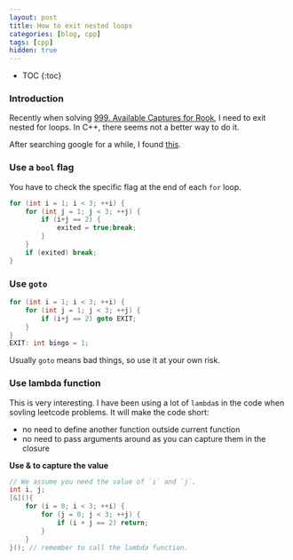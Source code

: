 ```yaml
---
layout: post
title: How to exit nested loops
categories: [blog, cpp]
tags: [cpp]
hidden: true
---
```


+ TOC
{:toc}

### Introduction

Recently when solving [999\. Available Captures for Rook](https://leetcode.com/problems/available-captures-for-rook/),
I need to exit nested for loops. In C++, there seems not a better way to do it.

After searching google for a while, I found [this](https://stackoverflow.com/questions/1257744/can-i-use-break-to-exit-multiple-nested-for-loops).

### Use a `bool` flag

You have to check the specific flag at the end of each `for` loop.

```cpp
for (int i = 1; i < 3; ++i) {
    for (int j = 1; j < 3; ++j) {
        if (i+j == 2) {
            exited = true;break;
        }
    }
    if (exited) break;
}
```

### Use `goto`

```cpp
for (int i = 1; i < 3; ++i) {
    for (int j = 1; j < 3; ++j) {
        if (i+j == 2) goto EXIT;
    }
}
EXIT: int bingo = 1;
```

Usually `goto` means bad things, so use it at your own risk.

### Use lambda function

This is very interesting. I have been using a lot of `lambda`s in the code when sovling
leetcode problems. It will make the code short:

+ no need to define another function outside current function
+ no need to pass arguments around as you can capture them in the closure

**Use & to capture the value**

```cpp
// We assume you need the value of `i` and `j`.
int i, j;
[&](){
    for (i = 0; i < 3; ++i) {
        for (j = 0; j < 3; ++j) {
            if (i + j == 2) return;
        }
    }
}(); // remember to call the lambda function.
```
